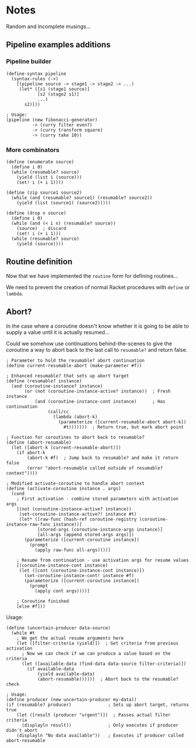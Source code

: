 # Notes

Random and incomplete musings...

## Pipeline examples additions

### Pipeline builder

```racket
(define-syntax pipeline
  (syntax-rules (->)
    [(pipeline source -> stage1 -> stage2 -> ...)
     (let* ([s1 (stage1 source)]
            [s2 (stage2 s1)]
            ...)
       s2)]))

; Usage:
(pipeline (new fibonacci-generator)
          -> (curry filter even?)
          -> (curry transform square)
          -> (curry take 10))
```

### More combinators

```racket
(define (enumerate source)
  (define i 0)
  (while (resumable? source)
    (yield (list i (source)))
    (set! i (+ i 1))))

(define (zip source1 source2)
  (while (and (resumable? source1) (resumable? source2))
    (yield (list (source1) (source2)))))

(define (drop n source)
  (define i 0)
  (while (and (< i n) (resumable? source))
    (source)  ; discard
    (set! i (+ i 1)))
  (while (resumable? source)
    (yield (source))))
```

## Routine definition

Now that we have implemented the `routine` form for defining routines...

We need to prevent the creation of normal Racket procedures with `define` or `lambda`.

## Abort?

In the case where a coroutine doesn't know whether it is going to be able to supply a value until it is actually resumed...

Could we somehow use continuations behind-the-scenes to give the coroutine a way to abort back to the last call to `resumable?` and return false.

```racket
; Parameter to hold the resumable? abort continuation
(define current-resumable-abort (make-parameter #f))

; Enhanced resumable? that sets up abort target
(define (resumable? instance)
  (and (coroutine-instance? instance)
       (or (not (coroutine-instance-active? instance))  ; Fresh instance
           (and (coroutine-instance-cont instance)      ; Has continuation
                (call/cc 
                  (lambda (abort-k)
                    (parameterize ([current-resumable-abort abort-k])
                      #t)))))))  ; Return true, but mark abort point

; Function for coroutines to abort back to resumable?
(define (abort-resumable)
  (let ([abort-k (current-resumable-abort)])
    (if abort-k
        (abort-k #f)  ; Jump back to resumable? and make it return false
        (error "abort-resumable called outside of resumable? context"))))

; Modified activate-coroutine to handle abort context
(define (activate-coroutine instance . args)
  (cond
    ; First activation - combine stored parameters with activation args
    [(not (coroutine-instance-active? instance))
     (set-coroutine-instance-active?! instance #t)
     (let* ([raw-func (hash-ref coroutine-registry (coroutine-instance-raw-func instance))]
            [stored-args (coroutine-instance-args instance)]
            [all-args (append stored-args args)])
       (parameterize ([current-coroutine instance])
         (prompt 
           (apply raw-func all-args))))]
    
    ; Resume from continuation - use activation args for resume values
    [(coroutine-instance-cont instance)
     (let ([cont (coroutine-instance-cont instance)])
       (set-coroutine-instance-cont! instance #f)
       (parameterize ([current-coroutine instance])
         (prompt
           (apply cont args))))]
    
    ; Coroutine finished
    [else #f]))
```

Usage:

```racket
(define (uncertain-producer data-source)
  (while #t
    ; We get the actual resume arguments here
    (let ([filter-criteria (yield)])  ; Get criteria from previous activation
      ; Now we can check if we can produce a value based on the criteria
      (let ([available-data (find-data data-source filter-criteria)])
        (if available-data
            (yield available-data)
            (abort-resumable))))))  ; Abort back to the resumable? check

; Usage:
(define producer (new uncertain-producer my-data))
(if (resumable? producer)              ; Sets up abort target, returns true
    (let ([result (producer "urgent")])  ; Passes actual filter criteria
      (displayln result))              ; Only executes if producer didn't abort
    (displayln "No data available"))   ; Executes if producer called abort-resumable
```
